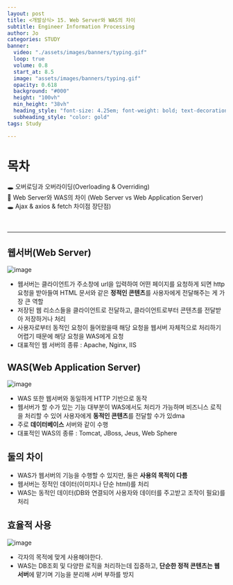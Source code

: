 ```yaml
---
layout: post
title: <개발상식> 15. Web Server와 WAS의 차이
subtitle: Engineer Information Processing
author: Jo
categories: STUDY
banner:
  video: "./assets/images/banners/typing.gif"
  loop: true
  volume: 0.8
  start_at: 8.5
  image: "assets/images/banners/typing.gif"
  opacity: 0.618
  background: "#000"
  height: "100vh"
  min_height: "38vh"
  heading_style: "font-size: 4.25em; font-weight: bold; text-decoration: underline"
  subheading_style: "color: gold"
tags: Study

---
```


# 목차
🕳 오버로딩과 오버라이딩(Overloading & Overriding) <br>
📌 Web Server와 WAS의 차이 (Web Server vs Web Application Server) <br>
🕳 Ajax & axios & fetch 차이점 장단점) <br>

<br>
<hr>



## 웹서버(Web Server)
![image](https://github.com/CheeseYoung/Cheeseyoung.github.io/assets/132384527/e7c54af7-3cab-4f0b-8885-d0970a15c5f3)
- 웹서버는 클라이언트가 주소창에 url을 입력하여 어떤 페이지를 요청하게 되면 http 요청을 받아들여 HTML 문서와 같은 <b>정적인 콘텐츠</b>를 사용자에게 전달해주는 게 가장 큰 역할
- 저장된 웹 리소스들을 클라이언트로 전달하고, 클라이언트로부터 콘텐츠를 전달받아 저장하거나 처리
- 사용자로부터 동적인 요청이 들어왔을때 해당 요청을 웹서버 자체적으로 처리하기 어렵기 때문에 해당 요청을 WAS에게 요청
- 대표적인 웹 서버의 종류 : Apache, Nginx, IIS

## WAS(Web Application Server)
![image](https://github.com/CheeseYoung/Cheeseyoung.github.io/assets/132384527/1306c270-4af4-44eb-976e-343d96bcdac8)
- WAS 또한 웹서버와 동일하게 HTTP 기반으로 동작
- 웹서버가 할 수가 있는 기능 대부분이 WAS에서도 처리가 가능하며 비즈니스 로직을 처리할 수 있어 사용자에게 <b>동적인 콘텐츠</b>를 전달할 수가 있dma
- 주로 <b>데이터베이스</b> 서버와 같이 수행
- 대표적인 WAS의 종류 : Tomcat, JBoss, Jeus, Web Sphere

## 둘의 차이
- WAS가 웹서버의 기능을 수행할 수 있지만, 둘은 <b>사용의 목적이 다름</b>
- 웹서버는 정적인 데이터(이미지나 단순 html)를 처리
- WAS는 동적인 데이터(DB와 연결되어 사용자와 데이터를 주고받고 조작이 필요)를 처리

## 효율적 사용
![image](https://github.com/CheeseYoung/Cheeseyoung.github.io/assets/132384527/53709161-d741-4988-b7a0-777575dfd98d)
- 각자의 목적에 맞게 사용해야한다.
- WAS는 DB조회 및 다양한 로직을 처리하는데 집중하고, <b>단순한 정적 콘텐츠는 웹 서버</b>에 맡기며 기능을 분리해 서버 부하를 방지







